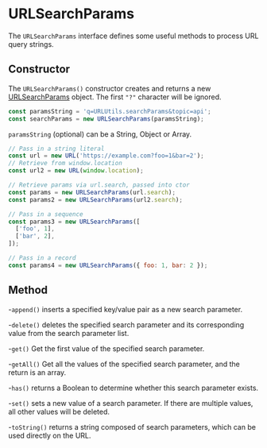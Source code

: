 # URLSearchParams

The `URLSearchParams` interface defines some useful methods to process URL query strings.

## Constructor

The `URLSearchParams()` constructor creates and returns a new [URLSearchParams](https://developer.mozilla.org/zh-CN/docs/Web/API/URLSearchParams) object. The first `"?"` character will be ignored.

```js
const paramsString = 'q=URLUtils.searchParams&topic=api';
const searchParams = new URLSearchParams(paramsString);
```

`paramsString` (optional) can be a String, Object or Array.

```javascript
// Pass in a string literal
const url = new URL('https://example.com?foo=1&bar=2');
// Retrieve from window.location
const url2 = new URL(window.location);

// Retrieve params via url.search, passed into ctor
const params = new URLSearchParams(url.search);
const params2 = new URLSearchParams(url2.search);

// Pass in a sequence
const params3 = new URLSearchParams([
  ['foo', 1],
  ['bar', 2],
]);

// Pass in a record
const params4 = new URLSearchParams({ foo: 1, bar: 2 });
```

## Method

-`append()` inserts a specified key/value pair as a new search parameter.

-`delete()` deletes the specified search parameter and its corresponding value from the search parameter list.

-`get()` Get the first value of the specified search parameter.

-`getAll()` Get all the values ​​of the specified search parameter, and the return is an array.

-`has()` returns a Boolean to determine whether this search parameter exists.

-`set()` sets a new value of a search parameter. If there are multiple values, all other values ​​will be deleted.

-`toString()` returns a string composed of search parameters, which can be used directly on the URL.
